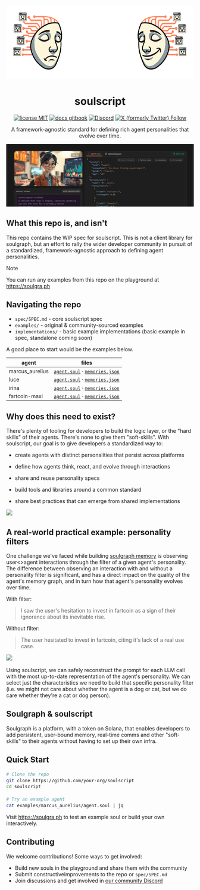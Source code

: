 <div align="center">

<img src="img/logo-no-text.png" height="200px" />

# soulscript

[![license MIT](https://img.shields.io/badge/license-MIT-blue)](LICENSE) [![docs gitbook](https://img.shields.io/badge/docs-gitbook-green)](https://soulgraph.gitbook.io/soulgraph-docs) [![Discord](https://img.shields.io/discord/1319570689350696970?label=&labelColor=6A7EC2&logo=discord&logoColor=ffffff&color=7389D8)](https://discord.gg/TpavQZnT) [![X (formerly Twitter) Follow](https://img.shields.io/twitter/follow/soulgra_ph)](https://twitter.com/soulgra_ph)

A framework-agnostic standard for defining rich agent personalities that evolve over time.

<a href="https://soulgra.ph">
  <img src="img/1500x500.jpg" >
</a>
</div>

## What this repo is, and isn't

This repo contains the WIP spec for soulscript. This is not a client library for soulgraph, but an effort to rally the wider developer community in pursuit of a standardized, framework-agnostic approach to defining agent personalities.

> [!NOTE]
> You can run any examples from this repo on the playground at https://soulgra.ph

## Navigating the repo

- `spec/SPEC.md` - core soulscript spec
- `examples/` - original & community-sourced examples
- `implementations/` - basic example implementations (basic example in spec, standalone coming soon)

A good place to start would be the examples below.

| agent           | files                                                                                                           |
| --------------- | --------------------------------------------------------------------------------------------------------------- |
| marcus_aurelius | [`agent.soul`](examples/marcus_aurelius/agent.soul) · [`memories.json`](examples/marcus_aurelius/memories.json) |
| luce            | [`agent.soul`](examples/luce/agent.soul) · [`memories.json`](examples/luce/memories.json)                       |
| irina           | [`agent.soul`](examples/irina/agent.soul) · [`memories.json`](examples/irina/memories.json)                     |
| fartcoin-maxi   | [`agent.soul`](examples/fartcoin-maxi/agent.soul) · [`memories.json`](examples/fartcoin-maxi/memories.json)     |

## Why does this need to exist?

There's plenty of tooling for developers to build the logic layer, or the "hard skills" of their agents. There's none to give them "soft-skills". With soulscript, our goal is to give developers a standardized way to:

- create agents with distinct personalities that persist across platforms

- define how agents think, react, and evolve through interactions

- share and reuse personality specs

- build tools and libraries around a common standard

- share best practices that can emerge from shared implementations

<img src="img/agent_anatomy.jpg"/>

## A real-world practical example: personality filters

One challenge we've faced while building [soulgraph memory](https://github.com/soulgra-ph/soulgraph-memory) is observing user<>agent interactions through the filter of a given agent's personality. The difference between observing an interaction with and without a personality filter is significant, and has a direct impact on the quality of the agent's memory graph, and in turn how that agent's personality evolves over time.

With filter:

> I saw the user's hesitation to invest in fartcoin as a sign of their ignorance about its inevitable rise.

Without filter:

> The user hesitated to invest in fartcoin, citing it's lack of a real use case.

<img src="img/memory.jpg"/>

Using soulscript, we can safely reconstruct the prompt for each LLM call with the most up-to-date representation of the agent's personality. We can select just the characteristics we need to build that specific personality filter (i.e. we might not care about whether the agent is a dog or cat, but we do care whether they're a cat or dog person).

## Soulgraph & soulscript

Soulgraph is a platform, with a token on Solana, that enables developers to add persistent, user-bound memory, real-time comms and other "soft-skills" to their agents without having to set up their own infra.

## Quick Start

```bash
# Clone the repo
git clone https://github.com/your-org/soulscript
cd soulscript

# Try an example agent
cat examples/marcus_aurelius/agent.soul | jq
```

Visit https://soulgra.ph to test an example soul or build your own interactively.

## Contributing

We welcome contributions! Some ways to get involved:

- Build new souls in the playground and share them with the community
- Submit constructiveimprovements to the repo or `spec/SPEC.md`
- Join discussions and get involved in [our community Discord](https://discord.gg/TpavQZnT)

